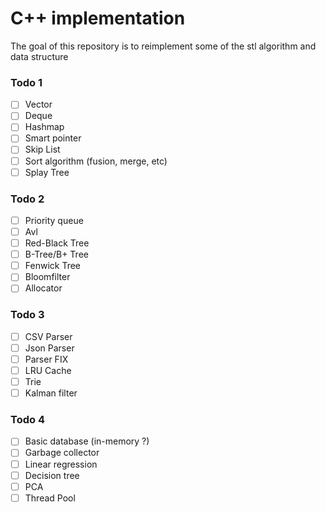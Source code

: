# C++ implementation

The goal of this repository is to reimplement some of the stl algorithm and data structure

### Todo 1
- [ ] Vector
- [ ] Deque
- [ ] Hashmap
- [ ] Smart pointer
- [ ] Skip List
- [ ] Sort algorithm (fusion, merge, etc)
- [ ] Splay Tree

### Todo 2
- [ ] Priority queue
- [ ] Avl
- [ ] Red-Black Tree
- [ ] B-Tree/B+ Tree
- [ ] Fenwick Tree
- [ ] Bloomfilter
- [ ] Allocator

### Todo 3
- [ ] CSV Parser
- [ ] Json Parser
- [ ] Parser FIX 
- [ ] LRU Cache
- [ ] Trie
- [ ] Kalman filter

### Todo 4
- [ ] Basic database (in-memory ?)
- [ ] Garbage collector
- [ ] Linear regression
- [ ] Decision tree
- [ ] PCA
- [ ] Thread Pool
